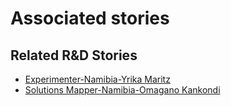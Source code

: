 # Associated stories

<!-- !!DO NOT REMOVE!! start autogenerated hyperlinks -->
## Related R&D Stories
- [Experimenter\-Namibia\-Yrika Maritz](/RnD-Archive/stories/?doc=Experimenters_NAM)
- [Solutions Mapper\-Namibia\-Omagano Kankondi](/RnD-Archive/stories/?doc=SolutionMappers_NAM)
<!-- !!DO NOT REMOVE!! end autogenerated hyperlinks -->